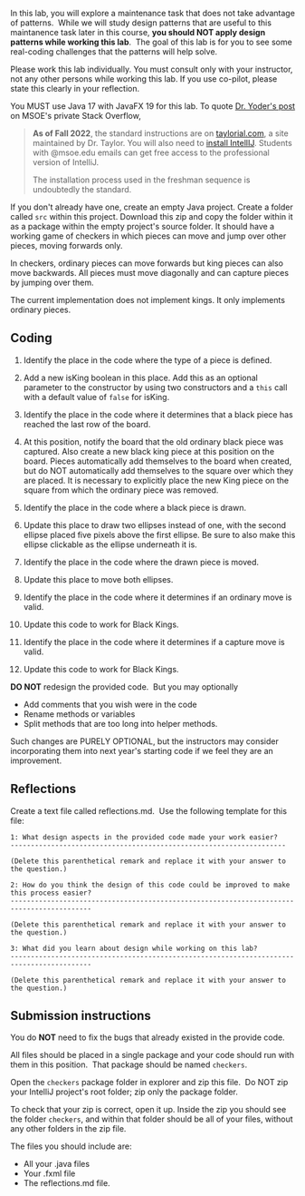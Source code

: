 In this lab, you will explore a maintenance task that does not take advantage of patterns.  While we will study design patterns that are useful to this maintanence task later in this course, **you should NOT apply design patterns while working this lab**.  The goal of this lab is for you to see some real-coding challenges that the patterns will help solve.

Please work this lab individually.  You must consult only with your instructor, not any other persons while working this lab. If you use co-pilot, please state this clearly in your reflection.

You MUST use Java 17 with JavaFX 19 for this lab. To quote [Dr. Yoder's post](https://stackoverflowteams.com/c/msoe/a/305/2) on MSOE's private Stack Overflow,

> **As of Fall 2022**, the standard instructions are on [taylorial.com](https://taylorial.com/cs1021/Install.htm), a site maintained by Dr. Taylor. You will also need to [install IntellIJ](https://www.jetbrains.com/idea/download/?ij80pr#section=windows).  Students with @msoe.edu emails can get free access to the professional version of IntelliJ.
>
> The installation process used in the freshman sequence is undoubtedly the standard.

If you don't already have one, create an empty Java project. Create a folder called `src` within this project. Download this zip and copy the folder within it as a package within the empty project's source folder. It should have a working game of checkers in which pieces can move and jump over other pieces, moving forwards only.

In checkers, ordinary pieces can move forwards but king pieces can also move backwards.
All pieces must move diagonally and can capture pieces by jumping over them.

The current implementation does not implement kings.  It only implements ordinary
pieces.

Coding
------

1. Identify the place in the code where the type of a piece is defined.
2. Add a new isKing boolean in this place.  Add this as an optional parameter to the constructor by using two constructors and a `this` call with a default value of `false` for isKing.

3. Identify the place in the code where it determines that a black piece has reached
   the last row of the board.
4. At this position, notify the board that the old ordinary black piece was captured.
   Also create a new black king piece at this position on the board. Pieces automatically
   add themselves to the board when created, but do NOT automatically add themselves to
   the square over which they are placed.  It is necessary to explicitly place the new King
   piece on the square from which the ordinary piece was removed.

5. Identify the place in the code where a black piece is drawn.
6. Update this place to draw two ellipses instead of one, with the second ellipse
   placed five pixels above the first ellipse. Be sure to also make this ellipse clickable
   as the ellipse underneath it is.

7. Identify the place in the code where the drawn piece is moved.
8. Update this place to move both ellipses.

9. Identify the place in the code where it determines if an ordinary move is valid.
10. Update this code to work for Black Kings.

11. Identify the place in the code where it determines if a capture move is valid.
12. Update this code to work for Black Kings.


**DO NOT** redesign the provided code.  But you may optionally

* Add comments that you wish were in the code
* Rename methods or variables
* Split methods that are too long into helper methods.

Such changes are PURELY OPTIONAL, but the instructors may consider incorporating them into next year's starting code if we feel they are an improvement.

Reflections
-----------
Create a text file called reflections.md.  Use the following template for this file:

```
1: What design aspects in the provided code made your work easier?
--------------------------------------------------------------------

(Delete this parenthetical remark and replace it with your answer to the question.)

2: How do you think the design of this code could be improved to make this process easier?
------------------------------------------------------------------------------------------

(Delete this parenthetical remark and replace it with your answer to the question.)

3: What did you learn about design while working on this lab?
------------------------------------------------------------------------------------------

(Delete this parenthetical remark and replace it with your answer to the question.)
```

Submission instructions
--------------------------

You do **NOT** need to fix the bugs that already existed in the provide code.

All files should be placed in a single package and your code should run with them in this position.  That package should be named `checkers`.

Open the `checkers` package folder in explorer and zip this file.  Do NOT zip your IntelliJ project's root folder; zip only the package folder.

To check that your zip is correct, open it up. Inside the zip you should see the folder `checkers`, and within that folder should be all of your files, without any other folders in the zip file.

The files you should include are:

* All your .java files
* Your .fxml file
* The reflections.md file.

